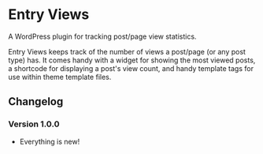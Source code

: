 # Entry Views #

A WordPress plugin for tracking post/page view statistics.

Entry Views keeps track of the number of views a post/page (or any post type) has.  It comes handy with a widget for showing the most viewed posts, a shortcode for displaying a post's view count, and handy template tags for use within theme template files.

## Changelog ##

### Version 1.0.0 ###

* Everything is new!